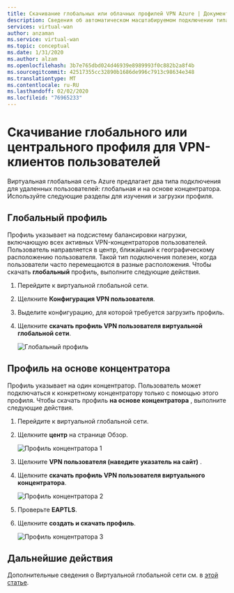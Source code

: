 ```yaml
---
title: Скачивание глобальных или облачных профилей VPN Azure | Документация Майкрософт
description: Сведения об автоматическом масштабируемом подключении типа "ветвь — ветвь" к Виртуальной глобальной сети, доступным регионам и партнерам.
services: virtual-wan
author: anzaman
ms.service: virtual-wan
ms.topic: conceptual
ms.date: 1/31/2020
ms.author: alzam
ms.openlocfilehash: 3b7e765dbd024d46939e8989993f0c882b2a8f4b
ms.sourcegitcommit: 42517355cc32890b1686de996c7913c98634e348
ms.translationtype: MT
ms.contentlocale: ru-RU
ms.lasthandoff: 02/02/2020
ms.locfileid: "76965233"
---
```

# <a name="download-a-global-or-hub-based-profile-for-user-vpn-clients"></a>Скачивание глобального или центрального профиля для VPN-клиентов пользователей

Виртуальная глобальная сеть Azure предлагает два типа подключения для удаленных пользователей: глобальная и на основе концентратора. Используйте следующие разделы для изучения и загрузки профиля.

## <a name="global-profile"></a>Глобальный профиль

Профиль указывает на подсистему балансировки нагрузки, включающую всех активных VPN-концентраторов пользователей. Пользователь направляется в центр, ближайший к географическому расположению пользователя. Такой тип подключения полезен, когда пользователи часто перемещаются в разные расположения. Чтобы скачать **глобальный** профиль, выполните следующие действия.

1. Перейдите к виртуальной глобальной сети.
2. Щелкните **Конфигурация VPN пользователя**.
3. Выделите конфигурацию, для которой требуется загрузить профиль.
4. Щелкните **скачать профиль VPN пользователя виртуальной глобальной сети**.

   ![Глобальный профиль](./media/global-hub-profile/global1.png)

## <a name="hub-based-profile"></a>Профиль на основе концентратора

Профиль указывает на один концентратор. Пользователь может подключаться к конкретному концентратору только с помощью этого профиля. Чтобы скачать профиль **на основе концентратора** , выполните следующие действия.

1. Перейдите к виртуальной глобальной сети.
2. Щелкните **центр** на странице Обзор.

    ![Профиль концентратора 1](./media/global-hub-profile/hub1.png)
3. Щелкните **VPN пользователя (наведите указатель на сайт)** .
4. Щелкните **скачать профиль VPN пользователя виртуального концентратора**.

   ![Профиль концентратора 2](./media/global-hub-profile/hub2.png)
5. Проверьте **EAPTLS**.
6. Щелкните **создать и скачать профиль**.

   ![Профиль концентратора 3](./media/global-hub-profile/download.png)

## <a name="next-steps"></a>Дальнейшие действия

Дополнительные сведения о Виртуальной глобальной сети см. в [этой статье](virtual-wan-about.md).
